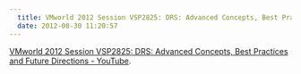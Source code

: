 ```yaml
---
  title: VMworld 2012 Session VSP2825: DRS: Advanced Concepts, Best Practices and Future Directions - YouTube
  date: 2012-08-30 11:20:57
---
```


[VMworld 2012 Session VSP2825: DRS: Advanced Concepts, Best Practices and Future Directions - YouTube](http://www.youtube.com/watch?list=PL0034C0297F22CC0A&v=lwoVGB68B9Y&feature=player_embedded).
